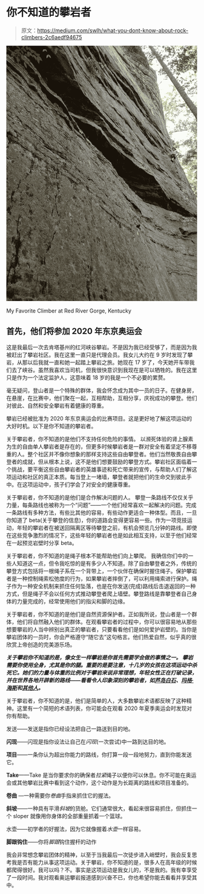# 你不知道的攀岩者

> 原文：<https://medium.com/swlh/what-you-dont-know-about-rock-climbers-2c6aedf94675>

![](img/25d2314832020e3c6a543589a4a08c1e.png)

My Favorite Climber at Red River Gorge, Kentucky

## 首先，他们将参加 2020 年东京奥运会

这是我最后一次去肯塔基州的红河峡谷攀岩。不是因为我已经受够了，而是因为我被赶出了攀岩社区。我在这里一直只是代理会员。我女儿大约在 9 岁时发现了攀岩，从那以后我就一直和她一起踏上攀岩之旅。她现在 17 岁了，今天她开车带我们去了峡谷。虽然我喜欢当司机，但我很快意识到我现在是可以牺牲的。我在这里只是作为一个法定监护人，这意味着 18 岁的我是一个不必要的累赘。

毫无疑问，登山者是一个特殊的群体，我会怀念成为其中一员的日子。在健身房，在悬崖，在比赛中，他们聚在一起，互相帮助，互相分享，庆祝成功的攀登。他们对彼此、自然和安全攀岩有着健康的尊重。

攀岩已经被批准为 2020 年东京奥运会的比赛项目。这是更好地了解这项运动的大好时机。以下是你不知道的攀岩者。

关于攀岩者，你不知道的是他们不支持任何危险的事情。
以濒死体验的肾上腺素为生的自由单人攀岩者是存在的，但更多时候攀岩者是一群对安全有着坚定不移尊重的人。整个社区并不像你想象的那样支持这些自由攀登者。他们当然敬畏自由攀登者的成就，但从根本上说，这不是他们想要鼓励的攀登方式。攀岩社区面临着一个挑战，要平衡这些自由攀岩者的英雄事迹和死亡带来的宣传，与帮助人们了解这项运动和社区的真正本质。每当登上一堵墙，攀登者就把他们的生命交到彼此手中。在这项运动中，孩子们学会了对安全的健康尊重。

关于攀岩者，你不知道的是他们是合作解决问题的人。
攀登一条路线不仅仅关乎力量，每条路线也被称为一个“问题”——一个他们经常喜欢一起解决的问题。完成一条路线有多种方法，有些比其他的容易，有些动作更适合一种体型。而且，一旦你知道了 beta(关于攀登的信息)，你的道路会变得更容易一些。作为一项竞技运动，年轻的攀岩者在被送回隔离区等待攀登之前，有机会预览几分钟的路线。即使在这些竞争激烈的情况下，这些年轻的攀岩者也是如此相互支持，以至于他们经常在一起预览岩壁时分享 beta。

关于攀岩者，你不知道的是绳子根本不能帮助他们向上攀爬。
我确信你们中的一些人知道这一点，但令我吃惊的是有多少人不知道。除了自由攀登者之外，传统的攀登方式包括将一根绳子系在一个背带上，一个伙伴在确保时握住绳子。保护攀岩者是一种控制绳索松弛度的行为，如果攀岩者摔倒了，可以利用绳索进行保护。绳子作为一种安全机制来抓住任何坠落，也是在你发送(完成)路线后击退返回的一种方式，但是绳子不会以任何方式推动攀登者爬上墙壁。攀登路线是靠攀登者自己身体的力量完成的，经常使用他们的指尖和脚的边缘。

关于攀岩者，你不知道的是他们是自然资源保护者。正如我所说，登山者是一个群体，他们将自然融入他们的群体。在观看攀岩者的过程中，你可以很容易地从那些想要攀岩的人当中辨别出真正的攀岩者，只要看看他们是如何爱护岩壁的。当你是攀岩团体的一员时，你会严格遵守“随它去”这句格言。他们热爱自然，似乎真的很欣赏上帝创造的完美游乐场。

***关于攀岩你不知道的是，像女生一样攀岩是你首先需要学会做的事情之一。
攀岩需要你使用全身，尤其是你的腿。重要的是要注意，十几岁的女孩在这项运动中杀死它。她们的力量与体重的比例对于攀岩来说非常理想，年轻女性正在打破记录，并在世界各地开辟新的路线——看看令人印象深刻的攀岩者，如[芦岛白石](https://wwd.com/eye/people/ashima-shiraishi-tokyo-olympics-2020-rock-climbing-1202772951/)、[玛格·海斯](https://www.mensjournal.com/sports/19-year-old-margo-hayes-becomes-the-first-woman-to-climb-a-515-route-w469610/)和[其他人](https://www.refinery29.com/en-us/female-rock-climbers-instagram-accounts)。***

关于攀岩者，你不知道的是，他们是简单的人，大多数攀岩术语都反映了这种精神。这里有一个简短的术语列表，你可能会在观看 2020 年夏季奥运会时发现对你有帮助。

发送——发送是指你已经设法把自己一路送到目的地。

**闪现**——闪现是指你设法让自己在*闪现*(一次尝试)中一路到达目的地。

**项目**——一条你认为超出你能力的路线，你打算一段一段地努力，直到你能发送它。

**Take**——Take 是当你要求你的确保者*拉紧*绳子以便你可以休息。你不可能在奥运会或其他攀岩比赛中看到这个动作，这个动作是为长距离的路线和项目准备的。

**卷曲** —一种需要你*卷曲*手指来抓住它的握法。

**斜坡**——一种具有平滑*斜坡*的货舱。它们通常很大，看起来很容易抓住，但抓住一个 sloper 就像用你身体的全部重量抓着一个篮球。

水壶——初学者的好握法，因为它就像握着*水壶*一样容易。

**脚跟钩住**——你将*脚跟*钩住握杆的动作

我会非常想念攀岩团体的精神，以至于当我最后一次徒步进入峭壁时，我会反复思考我是否有能力从事这项运动。关于攀岩，你不知道的是，很多人在高年级的时候都爬得很好。我可以吗？不。事实是这项运动是我女儿的，不是我的。我有幸享受了一段时间。我对观看奥运攀岩报道感到兴奋不已，你也希望你能去看看并享受其中。